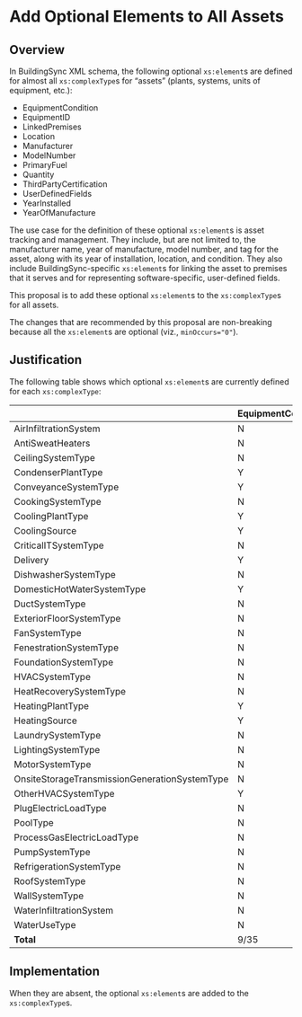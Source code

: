 # Add Optional Elements to All Assets

## Overview

In BuildingSync XML schema, the following optional `xs:element`s are defined for almost all `xs:complexType`s for &ldquo;assets&rdquo; (plants, systems, units of equipment, etc.):

* EquipmentCondition
* EquipmentID
* LinkedPremises
* Location
* Manufacturer
* ModelNumber
* PrimaryFuel
* Quantity
* ThirdPartyCertification
* UserDefinedFields
* YearInstalled
* YearOfManufacture

The use case for the definition of these optional `xs:element`s is asset tracking and management. They include, but are not limited to, the manufacturer name, year of manufacture, model number, and tag for the asset, along with its year of installation, location, and condition. They also include BuildingSync-specific `xs:element`s for linking the asset to premises that it serves and for representing software-specific, user-defined fields.

This proposal is to add these optional `xs:element`s to the `xs:complexType`s for all assets.

The changes that are recommended by this proposal are non-breaking because all the `xs:element`s are optional (viz., `minOccurs="0"`).

## Justification

The following table shows which optional `xs:element`s are currently defined for each `xs:complexType`:

| |EquipmentCondition|EquipmentID|LinkedPremises|Location|Manufacturer|ModelNumber|PrimaryFuel|Quantity|ThirdPartyCertification|UserDefinedFields|YearInstalled|YearOfManufacture|
|-|-|-|-|-|-|-|-|-|-|-|-|-|
|AirInfiltrationSystem|N|N|Y|N|N|N|N|N|N|Y|N|N|
|AntiSweatHeaters|N|Y|N|N|Y|Y|N|N|N|N|N|N|
|CeilingSystemType|N|N|N|N|N|N|N|Y|N|Y|Y|N|
|CondenserPlantType|Y|N|N|Y|N|N|Y|N|N|Y|Y|N|
|ConveyanceSystemType|Y|Y|Y|Y|Y|Y|Y|Y|Y|Y|Y|Y|
|CookingSystemType|N|Y|Y|Y|Y|Y|Y|Y|Y|Y|Y|Y|
|CoolingPlantType|Y|N|N|Y|N|N|Y|N|N|Y|Y|N|
|CoolingSource|Y|Y|N|Y|Y|Y|Y|Y|Y|Y|Y|Y|
|CriticalITSystemType|N|Y|Y|Y|Y|Y|Y|Y|Y|Y|Y|Y|
|Delivery|Y|Y|N|N|Y|Y|Y|Y|Y|N|Y|Y|
|DishwasherSystemType|N|Y|Y|Y|Y|Y|Y|Y|Y|Y|Y|Y|
|DomesticHotWaterSystemType|Y|Y|Y|Y|Y|Y|Y|Y|Y|Y|Y|Y|
|DuctSystemType|N|N|Y|Y|Y|Y|N|Y|N|Y|Y|Y|
|ExteriorFloorSystemType|N|N|N|N|N|N|N|Y|N|Y|Y|N|
|FanSystemType|N|Y|Y|Y|Y|Y|Y|Y|Y|Y|Y|Y|
|FenestrationSystemType|N|Y|N|N|Y|Y|N|Y|Y|Y|Y|N|
|FoundationSystemType|N|N|N|N|N|N|N|Y|N|Y|Y|N|
|HVACSystemType|N|N|Y|Y|N|N|N|Y|N|Y|N|N|
|HeatRecoverySystemType|N|Y|N|Y|Y|Y|N|Y|Y|Y|Y|Y|
|HeatingPlantType|Y|N|N|Y|N|N|Y|N|N|Y|Y|N|
|HeatingSource|Y|Y|N|Y|Y|Y|Y|Y|N|Y|Y|Y|
|LaundrySystemType|N|Y|Y|Y|Y|Y|Y|Y|Y|Y|Y|Y|
|LightingSystemType|N|Y|Y|Y|Y|Y|Y|Y|Y|Y|Y|Y|
|MotorSystemType|N|Y|Y|Y|Y|Y|Y|Y|Y|Y|Y|Y|
|OnsiteStorageTransmissionGenerationSystemType|N|Y|Y|Y|Y|Y|N|Y|Y|Y|Y|Y|
|OtherHVACSystemType|Y|Y|Y|Y|Y|Y|Y|Y|N|Y|Y|Y|
|PlugElectricLoadType|N|Y|Y|Y|Y|Y|Y|Y|Y|Y|Y|Y|
|PoolType|N|Y|Y|Y|Y|Y|N|Y|Y|Y|Y|N|
|ProcessGasElectricLoadType|N|Y|Y|Y|Y|Y|Y|Y|Y|Y|Y|Y|
|PumpSystemType|N|Y|N|Y|Y|Y|Y|Y|Y|Y|Y|Y|
|RefrigerationSystemType|N|Y|Y|Y|Y|Y|Y|Y|Y|Y|Y|Y|
|RoofSystemType|N|N|N|N|N|N|N|Y|N|Y|Y|N|
|WallSystemType|N|N|N|N|N|N|N|Y|N|Y|Y|N|
|WaterInfiltrationSystem|N|N|Y|N|N|N|N|N|N|Y|N|N|
|WaterUseType|N|Y|Y|Y|Y|Y|N|Y|Y|Y|Y|Y|
|**Total**|9/35|23/35|20/35|25/35|24/35|24/35|20/35|29/35|20/35|33/35|31/35|21/35|

## Implementation

When they are absent, the optional `xs:element`s are added to the `xs:complexType`s.
